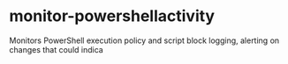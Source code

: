 # monitor-powershellactivity
Monitors PowerShell execution policy and script block logging, alerting on changes that could indica

